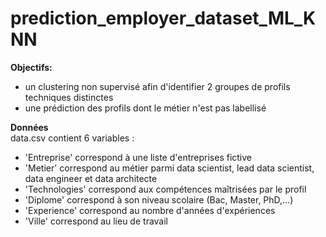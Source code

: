 # prediction_employer_dataset_ML_KNN


**Objectifs:**
- un clustering non supervisé afin d'identifier 2 groupes de profils techniques distinctes
- une prédiction des profils dont le métier n'est pas labellisé  

**Données**  
data.csv contient 6 variables : 
- 'Entreprise' correspond à une liste d'entreprises fictive 
- 'Metier' correspond au métier parmi data scientist, lead data scientist, data engineer et data architecte 
- 'Technologies' correspond aux compétences maîtrisées par le profil 
- 'Diplome' correspond à son niveau scolaire (Bac, Master, PhD,...) 
- 'Experience' correspond au nombre d'années d'expériences 
- 'Ville' correspond au lieu de travail
